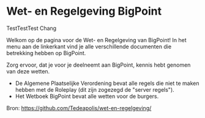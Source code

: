 # Wet- en Regelgeving BigPoint

TestTestTest Chang

Welkom op de pagina voor de Wet- en Regelgeving van BigPoint!
In het menu aan de linkerkant vind je alle verschillende documenten die betrekking hebben op BigPoint.

Zorg ervoor, dat je voor je deelneemt aan BigPoint, kennis hebt genomen van deze wetten.

- De Algemene Plaatselijke Verordening bevat alle regels die niet te maken hebben met de Roleplay (dit zijn zogezegd de "server regels").
- Het Wetboek BigPoint bevat alle wetten voor de burgers.

Bron: https://github.com/Tedeapolis/wet-en-regelgeving/